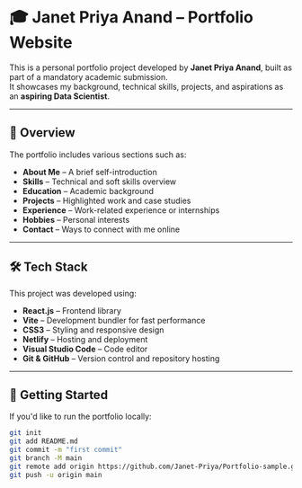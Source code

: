 # 🎓 Janet Priya Anand – Portfolio Website

This is a personal portfolio project developed by **Janet Priya Anand**, built as part of a mandatory academic submission.  
It showcases my background, technical skills, projects, and aspirations as an **aspiring Data Scientist**.

---

## 📄 Overview

The portfolio includes various sections such as:

- **About Me** – A brief self-introduction
- **Skills** – Technical and soft skills overview
- **Education** – Academic background
- **Projects** – Highlighted work and case studies
- **Experience** – Work-related experience or internships
- **Hobbies** – Personal interests
- **Contact** – Ways to connect with me online

---

## 🛠️ Tech Stack

This project was developed using:

- **React.js** – Frontend library
- **Vite** – Development bundler for fast performance
- **CSS3** – Styling and responsive design
- **Netlify** – Hosting and deployment
- **Visual Studio Code** – Code editor
- **Git & GitHub** – Version control and repository hosting

---

## 🚀 Getting Started

If you'd like to run the portfolio locally:

```bash
git init
git add README.md
git commit -m "first commit"
git branch -M main
git remote add origin https://github.com/Janet-Priya/Portfolio-sample.git
git push -u origin main